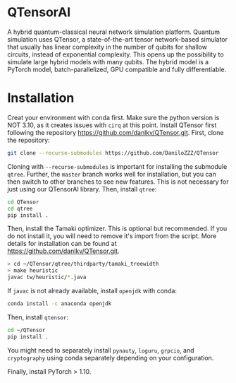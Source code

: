 # QTensorAI
A hybrid quantum-classical neural network simulation platform. Quantum simulation uses QTensor, a state-of-the-art tensor network-based simulator that usually has linear complexity in the number of qubits for shallow circuits, instead of exponential complexity. This opens up the possibility to simulate large hybrid models with many qubits. The hybrid model is a PyTorch model, batch-parallelized, GPU compatible and fully differentiable.
# Installation
Creat your environment with conda first. Make sure the python version is NOT 3.10, as it creates issues with `cirq` at this point.
Install QTensor first following the repository https://github.com/danlkv/QTensor.git. First, clone the repository:
```bash
git clone --recurse-submodules https://github.com/DaniloZZZ/QTensor
```
Cloning with `--recurse-submodules` is important for installing the submodule `qtree`. Further, the `master` branch works well for installation, but you can then switch to other branches to see new features. This is not necessary for just using our QTensorAI library. Then, install `qtree`:
```bash
cd QTensor
cd qtree
pip install .
```
Then, install the Tamaki optimizer. This is optional but recommended. If you do not install it, you will need to remove it's import from the script. More details for installation can be found at https://github.com/danlkv/QTensor.git.
```bash
> cd ~/QTensor/qtree/thirdparty/tamaki_treewidth
> make heuristic 
javac tw/heuristic/*.java
```
If `javac` is not already available, install `openjdk` with conda:
```bash
conda install -c anaconda openjdk
```
Then, install `qtensor`:
```bash
cd ~/QTensor
pip install .
```
You might need to separately install `pynauty`, `loguru`, `grpcio`, and `cryptography` using conda separately depending on your configuration.

Finally, install PyTorch > 1.10.
